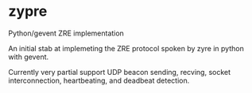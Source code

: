 zypre
=====

Python/gevent ZRE implementation

An initial stab at implemeting the ZRE protocol spoken by zyre in
python with gevent.

Currently very partial support UDP beacon sending, recving, socket
interconnection, heartbeating, and deadbeat detection.